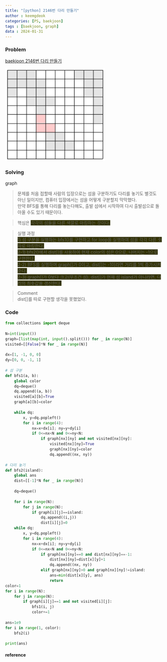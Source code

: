 ```yaml
---
title: "[python] 2146번 다리 만들기"
author : keemgdeok
categories: [PS, baekjoon]
tags : [baekjoon, graph]
data : 2024-01-31
---
```



### Problem
[baekjoon 2146번 다리 만들기](https://www.acmicpc.net/problem/2146)

![2146](/assets/img/2146.png)


### Solving
graph
> 문제를 처음 접할때 사람의 입장으로는 섬을 구분하기도 다리를 놓기도 별것도 아닌 일이지만, 컴퓨터 입장에서는 섬을 어떻게 구분할지 막막했다.  
> 만약 BFS를 통해 다리를 놓는다해도, 출발 섬에서 시작하여 다시 출발섬으로 돌아올 수도 있기 때문이다.  

> 핵심은 <span style="background-color:#333300"> 각각의 섬들을 다른 색깔로 마킹하는 것이다. </span>

> 실행 과정  
> <span style="background-color:#333300"> 1\) 섬 구분을 실행하는 bfs1()를 구현하고 for loop을 실행하여 섬을 각각 다른 숫자로 마킹한다. </span>  
> <span style="background-color:#333300"> 2-1\) bfs2()에서 dist[]를 사용하여 현재 color의 섬은 0으로, 나머지는 -1으로 구현한다. </span>  
> <span style="background-color:#333300"> 2-2\) BFS를 실행하며 graph[]가 0이고, dist[]는 -1이라면 거리를 1씩 증가시켜준다. </span>  
> <span style="background-color:#333300"> 2-3\) graph[]가 0보다 크고(무조건 섬), dist[]가 현재 섬 island가 아니라면, 다리의 최솟값을 갱신한다.</span>

> Comment  
> dist[]를 따로 구현할 생각을 못했었다.  


### Code
```py
from collections import deque

N=int(input())
graph=[list(map(int, input().split())) for _ in range(N)]
visited=[[False]*N for _ in range(N)]

dx=[1, -1, 0, 0]
dy=[0, 0, -1, 1]

# 섬 구분
def bfs1(a, b):
    global color
    dq=deque()
    dq.append((a, b))
    visited[a][b]=True
    graph[a][b]=color

    while dq:
        x, y=dq.popleft()
        for i in range(4):
            nx=x+dx[i]; ny=y+dy[i]
            if 0<=nx<N and 0<=ny<N:
                if graph[nx][ny] and not visited[nx][ny]:
                    visited[nx][ny]=True
                    graph[nx][ny]=color
                    dq.append((nx, ny))

# 다리 놓기
def bfs2(island):
    global ans
    dist=[[-1]*N for _ in range(N)]

    dq=deque()

    for i in range(N):
        for j in range(N):
            if graph[i][j]==island:
                dq.append((i,j))
                dist[i][j]=0
    while dq:
        x, y=dq.popleft()
        for i in range(4):
            nx=x+dx[i]; ny=y+dy[i]
            if 0<=nx<N and 0<=ny<N:
                if graph[nx][ny]==0 and dist[nx][ny]==-1:
                    dist[nx][ny]=dist[x][y]+1
                    dq.append((nx, ny))
                elif graph[nx][ny]>0 and graph[nx][ny]!=island:
                    ans=min(dist[x][y], ans)
                    return
color=1
for i in range(N):
    for j in range(N):
        if graph[i][j]==1 and not visited[i][j]:
            bfs1(i, j)
            color+=1

ans=1e9
for i in range(1, color):
    bfs2(i)

print(ans)

```


#### reference


